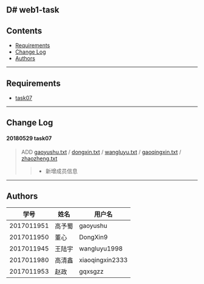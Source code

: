 D# web1-task
----
## Contents
* [Requirements](#requirements)
* [Change Log](#change-Log)
* [Authors](#authors)
----
## Requirements
* [task07](www.edu2act.net/team/2017-ji-WEB-kai-fa-yi/tasks/1689/)
----
## Change Log
#### 20180529 task07
> ADD [gaoyushu.txt](gaoyushu.txt) / [dongxin.txt](dongxin.txt) / [wangluyu.txt](wangluyu.txt) / [gaoqingxin.txt](gaoqingxin.txt) / [zhaozheng.txt](zhaozheng.txt)
>> * 新增成员信息
----
## Authors
学号|姓名|用户名
----|----|----
2017011951|高予蜀|gaoyushu
2017011950|董心|DongXin9
2017011945|王陆宇|wangluyu1998
2017011980|高清鑫|xiaoqingxin2333
2017011953|赵政|gqxsgzz
